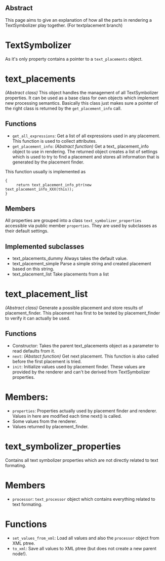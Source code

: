 ## Abstract
This page aims to give an explanation of how all the parts in rendering a TextSymbolizer play together. (For textplacement branch)





# TextSymbolizer
As it's only property contains a pointer to a ```text_placements``` object.






# text_placements
_(Abstract class)_
This object handles the management of all TextSymbolizer properties. It can be used as a base class for own objects which implement new processing semantics. Basically this class just makes sure a pointer of the right class is returned by the ```get_placement_info``` call.

## Functions
* ```get_all_expressions```: Get a list of all expressions used in any placement. This function is used to collect attributes.
* ```get_placement_info```: _(Abstract function)_ Get a text_ placement_info object to use in rendering. The returned object creates a list of settings which is used to try to find a placement and stores all information that is generated by the placement finder. 

This function usually is implemented as
```text_placement_info_ptr text_placements_XXX::get_placement_info() const
{
     return text_placement_info_ptr(new text_placement_info_XXX(this));
}
```
## Members
All properties are grouped into a class ```text_symbolizer_properties``` accessible via public member ```properties```. They are used by subclasses as their default settings.

## Implemented subclasses
* text_placements_dummy Always takes the default value.
* text_placement_simple Parse a simple string and created placement based on this string.
* text_placement_list Take placements from a list





# text_placement_list
_(Abstract class)_
Generate a possible placement and store results of placement_finder. This placement has first to be tested by placement_finder to verify it can actually be used.

## Functions
* Constructor: Takes the parent text_placements object as a parameter to read defaults from it.
* ```next```: _(Abstact function)_ Get next placement. This function is also called before the first placement is tried.
* ```init```: Initialize values used by placement finder. These values are provided by the renderer and can't be derived from TextSymbolizer properties.

# Members:
* ```properties```: Properties actually used by placement finder and renderer. Values in here are modified each time next() is called.
* Some values from the renderer.
* Values returned by placement_finder.








# text_symbolizer_properties
Contains all text symbolizer properties which are not directly related to text formating.

# Members
* ```processor```: ```text_processor``` object which contains everything related to text formating.

# Functions
* ```set_values_from_xml```: Load all values and also the ```processor``` object from XML ptree.
* ```to_xml```: Save all values to XML ptree (but does not create a new parent node!).